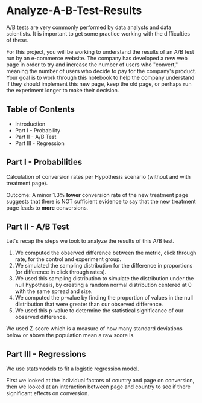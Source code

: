 # Analyze-A-B-Test-Results

A/B tests are very commonly performed by data analysts and data scientists. It is important to get some practice working with the difficulties of these.

For this project, you will be working to understand the results of an A/B test run by an e-commerce website. The company has developed a new web page in order to try and increase the number of users who "convert," meaning the number of users who decide to pay for the company's product. Your goal is to work through this notebook to help the company understand if they should implement this new page, keep the old page, or perhaps run the experiment longer to make their decision.

## Table of Contents
- Introduction
- Part I - Probability
- Part II - A/B Test
- Part III - Regression

## Part I - Probabilities

Calculation of conversion rates per Hypothesis scenario (without and with treatment page).

Outcome: A minor 1.3% **lower** conversion rate of the new treatment page suggests that there is NOT sufficient evidence to say that the new treatment page leads to **more** conversions.


## Part II - A/B Test

Let's recap the steps we took to analyze the results of this A/B test.
1.	We computed the observed difference between the metric, click through rate, for the control and experiment group.
2.	We simulated the sampling distribution for the difference in proportions (or difference in click through rates).
3.	We used this sampling distribution to simulate the distribution under the null hypothesis, by creating a random normal distribution centered at 0 with the same spread and size.
4.	We computed the p-value by finding the proportion of values in the null distribution that were greater than our observed difference.
5.	We used this p-value to determine the statistical significance of our observed difference. 


We used Z-score which is a measure of how many standard deviations below or above the population mean a raw score is.



## Part III - Regressions

We use statsmodels to fit a logistic regression model.

First we looked at the individual factors of country and page on conversion, then we looked at an interaction between page and country to see if there significant effects on conversion.


